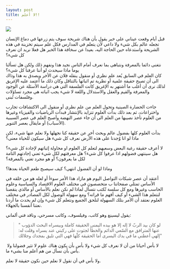 ```yaml
--- 
layout: post
title: لا أعلم!!  
---
```

 ![](https://starlightstarbright231.files.wordpress.com/2015/08/star-night-sky.jpg)


قبل أيام وقعت عيناني على خبر يقول بأن هناك شريحة سوف يتم زرعها في دماغ الإنسان تجعله عالم بكل شيء ولا داعي لأن يتعلم في المدارس فكل علم سيتم تخزينة في هذه الشريحة واستدعاه حين الحاجة اليه، بعيدا عن سخافة هذا الخبر هل فعلا نريد ان نعرف كل شيء؟  


نتغنى دائما بالمعرفة ونتباهى بما نعرف أمام الناس نجيد هذا ونفهم ذلك ولكن هل تسألنا يوما ماذا سيحدث لو أننا عرفنا كل شيء؟  
كان العلم في السابق يُعد علم نظري أو منقول  ينقله فلان عن الأخر ويصدق به هذا وذاك الى أن تصبح حقيقة علمية أو نظرية تم اثباتها بالتناقل وكان ذلك ما أعتمد عليه الإغريق لذلك نرى أن أغلب ما أشتهر به الإغريق كانت الفلسفة التي هي دراسة الأسئلة عن الوجود والمعرفة والقيم والعقل والاستدلال واللغة لا شيء يجب اثباته هي مجرد تساؤلات وفلسفات تُبنى. 

جاءت الحضارة الصينية وتحول العلم من علم نظري أو منقول الى الاكتشافات تجارب واختراعات، ثم بعد ذلك بدأت العلوم تتزايد بالإنتشار فبدأت الرياضيات والفيزياء وغيرها من العلوم تأخذ نصيبها من العلم الى أن جاء عصر النهضة وأصبح  ​العلم في عصر السببية (الأسباب) أو مايقال بعصر التنوير. 

بدأت العلوم كلها بفضول عالم وبحث أخر عن حقيقة كنا نجهلها ولا نعلم عنها شيء، لكن ماذا لو انا  وٌجدنا على هذه الأرض  نعرف كل شيء هل سيكون للحياة معنى؟  

لا أعرف حقيقة رغبة البعض وسعيهم لتعلم كل العلوم او محاولة إثباتهم لإجادة كل شيء؟  
هل سينتهي فضولهم اذا عرفوا كل شيء؟ هل معرفتهم لكل شيء تعني إجادتهم التامة لكل ما يعرفون؟ أو هو مجرد تغني بالمعرفة؟ 

 ​وماذا لو أن الفضول انتهى؟ كيف سيصبح طعم الحياة بعدها؟ 

أعتقد أن عصر شبكات التواصل اليوم هو مازاد هذا الأمر سوءأ أو لعله هو من خلقه في الأساس تمتلي صفحاتنا ب متخصصون في مختلف العلوم الاقتصاد والسياسية وعلوم الحاسب وغيرها 
ومع كل سلسة تُكتب نتسأل لماذا لم نكن نعلم بالأساس أو مالذي ينقصنا لنتعلم هذا الشيء أو كيف أفهم ما قراته؟
​ومع سهولة الوصول لكل المصادر في مختلف العلوم نعتقد أن الأمر بتلك السهولة لنلحق الجميع ونتعلم كل شيء وإن لم يحدث ما أردنا نعتنا أنفسنا بالجهلاء. 
​

يقول ليسينغ وهو كاتب، وفيلسوف، وكاتب مسرحي، وناقد فني ألماني:

>  " لو كان بيد الربّ لا إله إلا هو بيده اليمنى الحقيقة كاملة وبيسراه البحث الدؤوب عنها المترافق مع السّعي الدائم والخطأ لجثوت على ركبتي عند يسراه وقلت له: إلهي أعطني ما في يدك اليسرى أما الحقيقة كلّها فهي التي تليق بمجدك وجلالك" 
​


​
لا بأس أحيانا من أن لا نعرف كل شيء ولا بأس بأن يكون هناك علوم لا تثير فضولنا ولا بأس بأن نسأل من هم أعلم منا بشيء ما. 

ولا بأس في أن نقول لا نعلم حين نكون حقيقة لا نعلم. 
​
